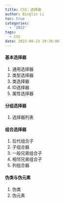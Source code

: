 ```yaml
---
title: CSS：选择器
author: Binglin Li
toc: true
categories:
  - '2022'
tags:
  - CSS
date: 2022-08-23 19:36:00
---
```



#### 基本选择器
1. 通用选择器
2. 类型选择器
3. 类选择器
4. ID选择器
5. 属性选择器
#### 分组选择器
1. 选择器列表
#### 组合选择器
1. 后代组合子
2. 子组合器
3. 一般兄弟组合子
4. 相邻兄弟组合子
5. 列组合器
#### 伪类与伪元素
1. 伪类
2. 伪元素

